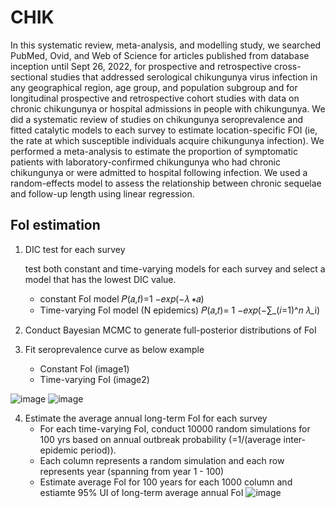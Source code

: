 # CHIK
In this systematic review, meta-analysis, and modelling study, we searched PubMed, Ovid, and Web of Science for articles published from database inception until Sept 26, 2022, for prospective and retrospective cross-sectional studies that addressed serological chikungunya virus infection in any geographical region, age group, and population subgroup and for longitudinal prospective and retrospective cohort studies with data on chronic chikungunya or hospital admissions in people with chikungunya. We did a systematic review of studies on chikungunya seroprevalence and fitted catalytic models to each survey to estimate location-specific FOI (ie, the rate at which susceptible individuals acquire chikungunya infection). We performed a meta-analysis to estimate the proportion of symptomatic patients with laboratory-confirmed chikungunya who had chronic chikungunya or were admitted to hospital following infection. We used a random-effects model to assess the relationship between chronic sequelae and follow-up length using linear regression.

## FoI estimation

1. DIC test for each survey

   test both constant and time-varying models for each survey and select a model that has the lowest DIC value. 
   - constant FoI model
   𝑃(𝑎,𝑡)=1 −𝑒𝑥𝑝⁡(−𝜆 ∗𝑎)
   - Time-varying FoI model (N epidemics)
   𝑃(𝑎,𝑡)= 1 −𝑒𝑥𝑝⁡(−∑_(𝑖=1)^𝑛 𝜆_i)

3. Conduct Bayesian MCMC to generate full-posterior distributions of FoI
4. Fit seroprevalence curve as below example
   - Constant FoI (image1)
   - Time-varying FoI (image2) 

![image](https://github.com/hyolimkang/CHIK/assets/66198338/bcdf07f5-47e5-4e5e-96c2-7963594c5dcd)
![image](https://github.com/hyolimkang/CHIK/assets/66198338/51617a04-5696-47b8-86a1-65ca14ace8ad)

4. Estimate the average annual long-term FoI for each survey
   - For each time-varying FoI, conduct 10000 random simulations for 100 yrs based on annual outbreak probability (=1/(average inter-epidemic period)).
   - Each column represents a random simulation and each row represents year (spanning from year 1 - 100)
   - Estimate average FoI for 100 years for each 1000 column and estiamte 95% UI of long-term average annual FoI
![image](https://github.com/hyolimkang/CHIK/assets/66198338/81a565b3-6bac-4e2d-b823-0d4bb5f4eb77)

